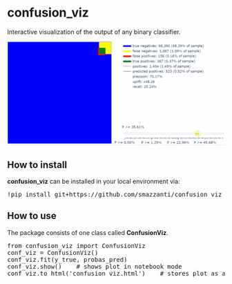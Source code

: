 # confusion_viz

Interactive visualization of the output of any binary classifier.

![](confusion_viz.gif)

## How to install

**confusion_viz** can be installed in your local environment via:

<pre>
!pip install git+https://github.com/smazzanti/confusion_viz
</pre>

## How to use

The package consists of one class called **ConfusionViz**.

<pre>
from confusion_viz import ConfusionViz
conf_viz = ConfusionViz()
conf_viz.fit(y_true, probas_pred)
conf_viz.show()    # shows plot in notebook mode
conf_viz.to_html('confusion_viz.html')    # stores plot as a html file
</pre>
